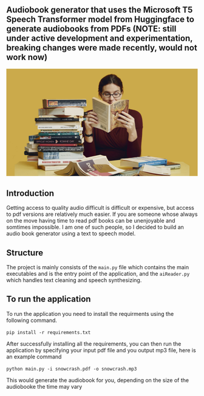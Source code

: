 ## Audiobook generator that uses the Microsoft T5 Speech Transformer model from Huggingface to generate audiobooks from PDFs (NOTE: still under active development and experimentation, breaking changes were made recently, would not work now)

![alt text](./images/reading.jpeg)

## Introduction
Getting access to quality audio difficult is difficult or expensive, but access to pdf versions are relatively much easier. If you are someone whose always on the move having time to read pdf books can be unenjoyable and somtimes impossible. I am one of such people, so I decided to build an audio book generator using a text to speech model. 

## Structure
The project is mainly consists of the `main.py` file which contains the main executables and is the entry point of the application, and the `aiReader.py` which handles text cleaning and speech synthesizing.

## To run the application
To run the application you need to install the requirments using the following command. 

`pip install -r requirements.txt`

After successfully installing all the requirements, you can then run the application by specifying your input pdf file and you output mp3 file, here is an example command

`python main.py -i snowcrash.pdf -o snowcrash.mp3`

This would generate the audiobook for you, depending on the size of the audiobooke the time may vary
